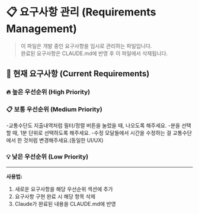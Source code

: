 # 📋 요구사항 관리 (Requirements Management)

> 이 파일은 개발 중인 요구사항을 임시로 관리하는 파일입니다.  
> 완료된 요구사항은 CLAUDE.md에 반영 후 이 파일에서 삭제됩니다.

## 📌 현재 요구사항 (Current Requirements)

### 🔥 높은 우선순위 (High Priority)
<!-- 긴급하게 처리해야 할 요구사항들 -->


### 📋 보통 우선순위 (Medium Priority)
<!-- 일반적인 기능 개선 및 추가 요구사항들 -->
-교통수단도 지출내역처럼 필터/정렬 버튼을 눌렀을 때, 나오도록 해주세요.
-분을 선택할 때, 1분 단위로 선택하도록 해주세요.
-수정 모달들에서 시간을 수정하는 걸 교통수단에서 한 것처럼 변경해주세요.(동일한 UI/UX) 

### 💡 낮은 우선순위 (Low Priority)
<!-- 나중에 고려해볼 수 있는 요구사항들 -->

---
**사용법:**
1. 새로운 요구사항을 해당 우선순위 섹션에 추가
2. 요구사항 구현 완료 시 해당 항목 삭제
3. Claude가 완료된 내용을 CLAUDE.md에 반영